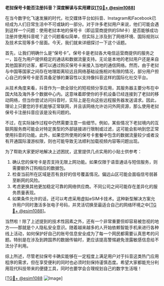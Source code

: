 **老挝保号卡能否注册抖音？深度解读与实用建议[[TG💪+ @esim1088](https://t.me/s/esim1088)]**

在当今数字化飞速发展的时代，社交媒体平台如抖音、Instagram和Facebook已经成为人们日常生活中不可或缺的一部分。对于许多老挝用户来说，他们可能会遇到这样一个问题：使用老挝本地的保号卡（即运营商提供的SIM卡）是否能够成功注册并使用抖音呢？这个问题看似简单，但实际上涉及到了网络环境、国际规则以及技术实现等多个层面。今天，我们就来详细探讨一下这个话题。

首先，让我们明确什么是“保号卡”。保号卡是老挝各大电信运营商提供的服务之一，旨在为用户提供稳定的通话和数据流量支持。无论是本地的老挝用户还是来自其他国家的访客，都可以通过购买保号卡来接入当地的通信网络。然而，由于老挝与中国等国家之间存在地理距离较远且网络基础设施相对有限的情况，部分用户担心自己的保号卡是否具备足够的兼容性以支持像抖音这样的国际化社交平台。

从技术角度来看，抖音作为一款全球化的短视频分享应用，其服务器主要分布在中国大陆及海外多个数据中心内。这意味着即使你的手机设备已经连接到了老挝的移动网络，但当你尝试访问抖音时，实际上是在向这些远程服务器发送请求。因此，理论上只要您的手机能够正常联网，并且该网络允许访问外网资源，那么使用老挝保号卡注册抖音应该是没有问题的。

不过，在实际操作过程中仍然需要注意一些细节。例如，某些情况下老挝境内的互联网服务商可能会对特定类型的外部链接进行限制或过滤，这可能会影响到您正常使用抖音的功能。此外，如果您所使用的保号卡套餐中包含的数据流量较少或者没有开通国际漫游权限，则也可能导致无法顺利加载视频内容等问题出现。

为了帮助大家更好地解决上述困扰，这里提供几点实用的小贴士供参考：
1. 确认您的保号卡是否支持无限上网功能。如果仅限于语音通话与短信服务，则需要额外订购相应的数据包。
2. 检查当前所在区域是否有良好的信号覆盖情况。偏远山区可能会面临信号弱甚至断网的风险。
3. 考虑更换其他更加稳定可靠的网络供应商。不同公司之间可能存在差异化的服务质量表现。
4. 如果条件允许的话，还可以考虑采用虚拟eSIM卡技术。这种新型解决方案允许用户同时激活多张电子号码，并灵活切换至最适合自己的网络环境之中[[TG💪+ @esim1088](https://t.me/s/esim1088)]。

当然啦！除了上述提到的技术性因素之外，还有一个非常重要但却容易被忽视的地方——那就是个人隐私安全意识。随着越来越多的人开始依赖智能手机来进行各种线上活动，如何保护好自己的账号信息安全成为了每一个网民都需要认真思考的问题。特别是在涉及到跨国界的数据传输时，更应该提高警惕避免泄露敏感信息给不法分子利用。

综上所述，尽管老挝保号卡确实能够在一定程度上满足用户对于抖音这类热门应用程序的需求，但在享受便利的同时也必须时刻保持谨慎态度。希望大家都能充分利用现代科技带来的便捷工具，同时也要学会合理规划自己的数字生活哦！

[[TG💪+ @esim1088](https://t.me/s/esim1088) ![Image](https://i.postimg.cc/4NQfJmqS/Snipaste-2025-05-13-00-14-12.png)]